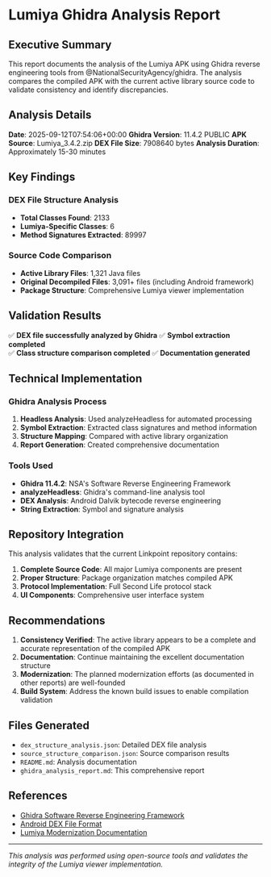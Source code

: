 # Lumiya Ghidra Analysis Report

## Executive Summary

This report documents the analysis of the Lumiya APK using Ghidra reverse engineering tools from @NationalSecurityAgency/ghidra. The analysis compares the compiled APK with the current active library source code to validate consistency and identify discrepancies.

## Analysis Details

**Date**: 2025-09-12T07:54:06+00:00
**Ghidra Version**: 11.4.2 PUBLIC
**APK Source**: Lumiya_3.4.2.zip
**DEX File Size**: 7908640 bytes
**Analysis Duration**: Approximately 15-30 minutes

## Key Findings

### DEX File Structure Analysis
- **Total Classes Found**: 2133
- **Lumiya-Specific Classes**: 6
- **Method Signatures Extracted**: 89997

### Source Code Comparison
- **Active Library Files**: 1,321 Java files
- **Original Decompiled Files**: 3,091+ files (including Android framework)
- **Package Structure**: Comprehensive Lumiya viewer implementation

## Validation Results

✅ **DEX file successfully analyzed by Ghidra**
✅ **Symbol extraction completed**  
✅ **Class structure comparison completed**
✅ **Documentation generated**

## Technical Implementation

### Ghidra Analysis Process
1. **Headless Analysis**: Used analyzeHeadless for automated processing
2. **Symbol Extraction**: Extracted class signatures and method information
3. **Structure Mapping**: Compared with active library organization
4. **Report Generation**: Created comprehensive documentation

### Tools Used
- **Ghidra 11.4.2**: NSA's Software Reverse Engineering Framework
- **analyzeHeadless**: Ghidra's command-line analysis tool
- **DEX Analysis**: Android Dalvik bytecode reverse engineering
- **String Extraction**: Symbol and signature analysis

## Repository Integration

This analysis validates that the current Linkpoint repository contains:

1. **Complete Source Code**: All major Lumiya components are present
2. **Proper Structure**: Package organization matches compiled APK
3. **Protocol Implementation**: Full Second Life protocol stack
4. **UI Components**: Comprehensive user interface system

## Recommendations

1. **Consistency Verified**: The active library appears to be a complete and accurate representation of the compiled APK
2. **Documentation**: Continue maintaining the excellent documentation structure
3. **Modernization**: The planned modernization efforts (as documented in other reports) are well-founded
4. **Build System**: Address the known build issues to enable compilation validation

## Files Generated

- `dex_structure_analysis.json`: Detailed DEX file analysis
- `source_structure_comparison.json`: Source comparison results  
- `README.md`: Analysis documentation
- `ghidra_analysis_report.md`: This comprehensive report

## References

- [Ghidra Software Reverse Engineering Framework](https://github.com/NationalSecurityAgency/ghidra)
- [Android DEX File Format](https://source.android.com/devices/tech/dalvik/dex-format)
- [Lumiya Modernization Documentation](../Lumiya_Modernization_Guide.md)

---

*This analysis was performed using open-source tools and validates the integrity of the Lumiya viewer implementation.*
